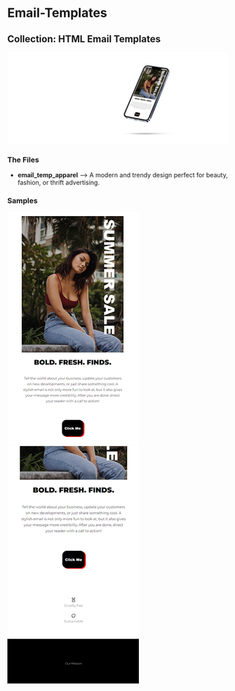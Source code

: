 # Email-Templates

## Collection: HTML Email Templates
![email_temp_apparel](img/smartmockups_m30nyhbi.jpg)
### The Files

- **email_temp_apparel** --> A modern and trendy design perfect for beauty, fashion, or thrift advertising.

### Samples
![email_temp_apparel](img/sample.png)  ![email_temp_apparel](img/sample_2.png)

